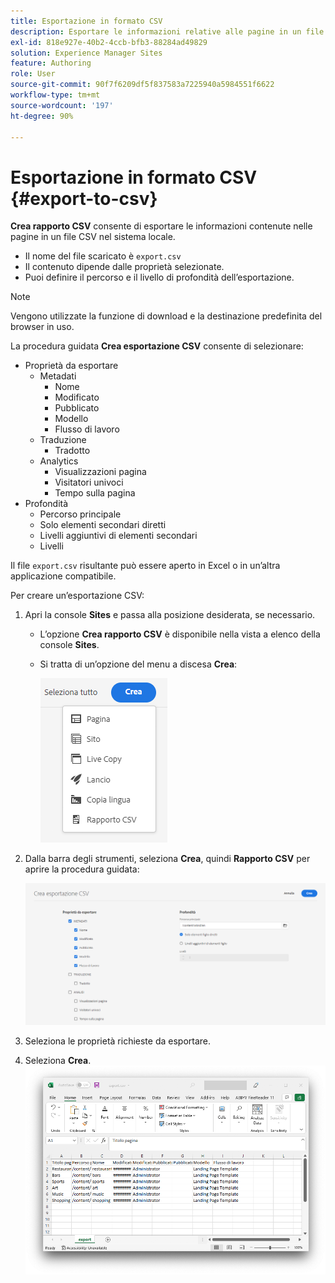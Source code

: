 ```yaml
---
title: Esportazione in formato CSV
description: Esportare le informazioni relative alle pagine in un file CSV nel sistema locale
exl-id: 818e927e-40b2-4ccb-bfb3-88284ad49829
solution: Experience Manager Sites
feature: Authoring
role: User
source-git-commit: 90f7f6209df5f837583a7225940a5984551f6622
workflow-type: tm+mt
source-wordcount: '197'
ht-degree: 90%

---
```


# Esportazione in formato CSV   {#export-to-csv}

**Crea rapporto CSV** consente di esportare le informazioni contenute nelle pagine in un file CSV nel sistema locale.

* Il nome del file scaricato è `export.csv`
* Il contenuto dipende dalle proprietà selezionate.
* Puoi definire il percorso e il livello di profondità dell’esportazione.

>[!NOTE]
>
>Vengono utilizzate la funzione di download e la destinazione predefinita del browser in uso.

La procedura guidata **Crea esportazione CSV** consente di selezionare:

* Proprietà da esportare
   * Metadati
      * Nome
      * Modificato
      * Pubblicato
      * Modello
      * Flusso di lavoro
   * Traduzione
      * Tradotto
   * Analytics
      * Visualizzazioni pagina
      * Visitatori univoci
      * Tempo sulla pagina
* Profondità
   * Percorso principale
   * Solo elementi secondari diretti
   * Livelli aggiuntivi di elementi secondari
   * Livelli

Il file `export.csv` risultante può essere aperto in Excel o in un’altra applicazione compatibile.

Per creare un’esportazione CSV:

1. Apri la console **Sites** e passa alla posizione desiderata, se necessario.
   * L’opzione **Crea rapporto CSV** è disponibile nella vista a elenco della console **Sites**.
   * Si tratta di un’opzione del menu a discesa **Crea**:

     ![Opzione Crea CSV](/help/sites-cloud/authoring/assets/csv-create.png)

1. Dalla barra degli strumenti, seleziona **Crea**, quindi **Rapporto CSV** per aprire la procedura guidata:

   ![Opzioni di esportazione CSV](/help/sites-cloud/authoring/assets/csv-options.png)

1. Seleziona le proprietà richieste da esportare.
1. Seleziona **Crea**.
   ![Esportazione CSV risultante in Excel](/help/sites-cloud/authoring/assets/csv-example.png)
